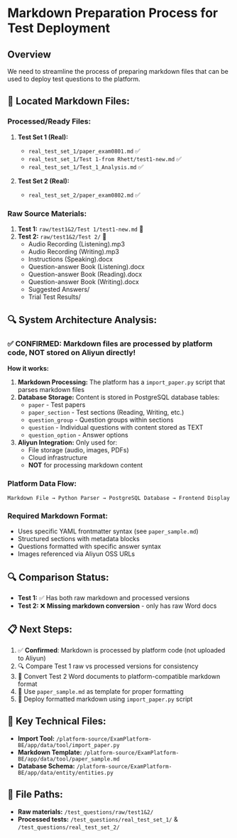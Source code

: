 # Markdown Preparation Process for Test Deployment

## Overview
We need to streamline the process of preparing markdown files that can be used to deploy test questions to the platform.

## 📍 **Located Markdown Files:**

### **Processed/Ready Files:**
1. **Test Set 1 (Real):**
   - `real_test_set_1/paper_exam0801.md` ✅
   - `real_test_set_1/Test 1-from Rhett/test1-new.md` ✅
   - `real_test_set_1/Test_1_Analysis.md` ✅

2. **Test Set 2 (Real):**
   - `real_test_set_2/paper_exam0802.md` ✅

### **Raw Source Materials:**
1. **Test 1:** `raw/test1&2/Test 1/test1-new.md` 📄
2. **Test 2:** `raw/test1&2/Test 2/` 📁
   - Audio Recording (Listening).mp3
   - Audio Recording (Writing).mp3
   - Instructions (Speaking).docx
   - Question-answer Book (Listening).docx
   - Question-answer Book (Reading).docx
   - Question-answer Book (Writing).docx
   - Suggested Answers/
   - Trial Test Results/

## 🔍 **System Architecture Analysis:**

### **✅ CONFIRMED: Markdown files are processed by platform code, NOT stored on Aliyun directly!**

**How it works:**
1. **Markdown Processing:** The platform has a `import_paper.py` script that parses markdown files
2. **Database Storage:** Content is stored in PostgreSQL database tables:
   - `paper` - Test papers
   - `paper_section` - Test sections (Reading, Writing, etc.)
   - `question_group` - Question groups within sections  
   - `question` - Individual questions with content stored as TEXT
   - `question_option` - Answer options
3. **Aliyun Integration:** Only used for:
   - File storage (audio, images, PDFs)
   - Cloud infrastructure
   - **NOT** for processing markdown content

### **Platform Data Flow:**
```
Markdown File → Python Parser → PostgreSQL Database → Frontend Display
```

### **Required Markdown Format:**
- Uses specific YAML frontmatter syntax (see `paper_sample.md`)
- Structured sections with metadata blocks
- Questions formatted with specific answer syntax
- Images referenced via Aliyun OSS URLs

## 🔍 **Comparison Status:**
- **Test 1:** ✅ Has both raw markdown and processed versions
- **Test 2:** ❌ **Missing markdown conversion** - only has raw Word docs

## 📋 **Next Steps:**
1. ✅ **Confirmed**: Markdown is processed by platform code (not uploaded to Aliyun)
2. 🔍 Compare Test 1 raw vs processed versions for consistency
3. 📝 Convert Test 2 Word documents to platform-compatible markdown format
4. 🎯 Use `paper_sample.md` as template for proper formatting
5. 🚀 Deploy formatted markdown using `import_paper.py` script

## 📂 **Key Technical Files:**
- **Import Tool:** `/platform-source/ExamPlatform-BE/app/data/tool/import_paper.py`
- **Markdown Template:** `/platform-source/ExamPlatform-BE/app/data/tool/paper_sample.md`
- **Database Schema:** `/platform-source/ExamPlatform-BE/app/data/entity/entities.py`

## 📂 **File Paths:**
- **Raw materials:** `/test_questions/raw/test1&2/`
- **Processed tests:** `/test_questions/real_test_set_1/` & `/test_questions/real_test_set_2/`
